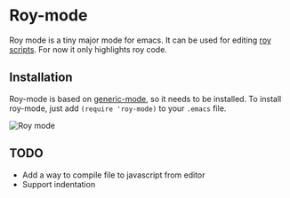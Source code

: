 # Roy-mode
Roy mode is a tiny major mode for emacs. It can be used for editing [roy scripts](http://roy.brianmckenna.org/ "roy scripts"). For now it only highlights roy code.

## Installation
Roy-mode is based on [generic-mode](http://www.emacswiki.org/emacs/GenericMode "generic-mode"), so it needs to be installed.
To install roy-mode, just add `(require 'roy-mode)` to your `.emacs` file.

![Roy mode](http://i.imgur.com/H7aC4.png)

## TODO
* Add a way to compile file to javascript from editor
* Support indentation
